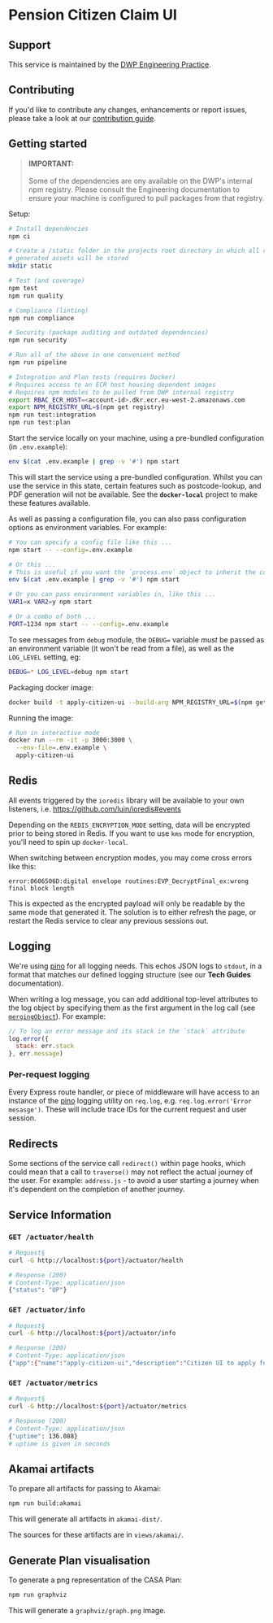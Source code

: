 # Pension Citizen Claim UI

## Support

This service is maintained by the [DWP Engineering Practice](mailto:open-source@engineering.digital.dwp.gov.uk).

## Contributing

If you'd like to contribute any changes, enhancements or report issues, please take a look at our [contribution guide](CONTRIBUTING.md).

## Getting started

> **IMPORTANT:**<br/>
> <br/>
> Some of the dependencies are ony available on the DWP's internal npm registry. Please consult the Engineering documentation to ensure your machine is configured to pull packages from that registry.

Setup:

```bash
# Install dependencies
npm ci

# Create a /static folder in the projects root directory in which all runtime
# generated assets will be stored
mkdir static

# Test (and coverage)
npm test
npm run quality

# Compliance (linting)
npm run compliance

# Security (package auditing and outdated dependencies)
npm run security

# Run all of the above in one convenient method
npm run pipeline

# Integration and Plan tests (requires Docker)
# Requires access to an ECR host housing dependent images
# Requires npm modules to be pulled from DWP internal registry
export RBAC_ECR_HOST=<account-id>.dkr.ecr.eu-west-2.amazonaws.com
export NPM_REGISTRY_URL=$(npm get registry)
npm run test:integration
npm run test:plan
```

Start the service locally on your machine, using a pre-bundled configuration (in `.env.example`):

```bash
env $(cat .env.example | grep -v '#') npm start
```

This will start the service using a pre-bundled configuration. Whilst you can use the service in this state, certain features such as postcode-lookup, and PDF generation will not be available. See the **`docker-local`** project to make these features available.

As well as passing a configuration file, you can also pass configuration options as environment variables. For example:

```bash
# You can specify a config file like this ...
npm start -- --config=.env.example

# Or this ...
# This is useful if you want the `process.env` object to inherit the config
env $(cat .env.example | grep -v '#') npm start

# Or you can pass environment variables in, like this ...
VAR1=x VAR2=y npm start

# Or a combo of both ...
PORT=1234 npm start -- --config=.env.example
```

To see messages from `debug` module, the `DEBUG=` variable _must_ be passed as an environment variable (it won't be read from a file), as well as the `LOG_LEVEL` setting, eg:

```bash
DEBUG=* LOG_LEVEL=debug npm start
```

Packaging docker image:

```bash
docker build -t apply-citizen-ui --build-arg NPM_REGISTRY_URL=$(npm get registry) -f docker/Dockerfile .
```

Running the image:

```bash
# Run in interactive mode
docker run --rm -it -p 3000:3000 \
  --env-file=.env.example \
  apply-citizen-ui
```

## Redis

All events triggered by the `ioredis` library will be available to your own listeners, i.e. https://github.com/luin/ioredis#events

Depending on the `REDIS_ENCRYPTION_MODE` setting, data will be encrypted prior to being stored in Redis. If you want to use `kms` mode for encryption, you'll need to spin up `docker-local`.

When switching between encryption modes, you may come cross errors like this:

```
error:0606506D:digital envelope routines:EVP_DecryptFinal_ex:wrong final block length
```

This is expected as the encrypted payload will only be readable by the same mode that generated it. The solution is to either refresh the page, or restart the Redis service to clear any previous sessions out.

## Logging

We're using [pino]() for all logging needs. This echos JSON logs to `stdout`, in a format that matches our defined logging structure (see our **Tech Guides** documentation).

When writing a log message, you can add additional top-level attributes to the log object by specifying them as the first argument in the log call (see [`mergingObject`](https://github.com/pinojs/pino/blob/master/docs/api.md#mergingobject-object)). For example:

```javascript
// To log an error message and its stack in the `stack` attribute
log.error({
  stack: err.stack
}, err.message)
```

### Per-request logging

Every Express route handler, or piece of middleware will have access to an instance of the [pino](https://github.com/pinojs/pino) logging utility on `req.log`, e.g. `req.log.error('Error mesasge')`. These will include trace IDs for the current request and user session.

## Redirects

Some sections of the service call `redirect()` within page hooks, which could mean that a call to `traverse()` may not reflect the actual journey of the user. For example: `address.js` - to avoid a user starting a journey when it's dependent on the completion of another journey.

## Service Information

### `GET /actuator/health`

```bash
# Request§
curl -G http://localhost:${port}/actuator/health

# Response (200)
# Content-Type: application/json
{"status": "UP"}
```

### `GET /actuator/info`

```bash
# Request§
curl -G http://localhost:${port}/actuator/info

# Response (200)
# Content-Type: application/json
{"app":{"name":"apply-citizen-ui","description":"Citizen UI to apply for Pension Credit","version":"1.0.1","node":{"version":"10.13.0"}}}
```

### `GET /actuator/metrics`

```bash
# Request§
curl -G http://localhost:${port}/actuator/metrics

# Response (200)
# Content-Type: application/json
{"uptime": 136.088}
# uptime is given in seconds
```

## Akamai artifacts

To prepare all artifacts for passing to Akamai:

```bash
npm run build:akamai
```

This will generate all artifacts in `akamai-dist/`.

The sources for these artifacts are in `views/akamai/`.

## Generate Plan visualisation

To generate a png representation of the CASA Plan:

```bash
npm run graphviz
```

This will generate a `graphviz/graph.png` image.
